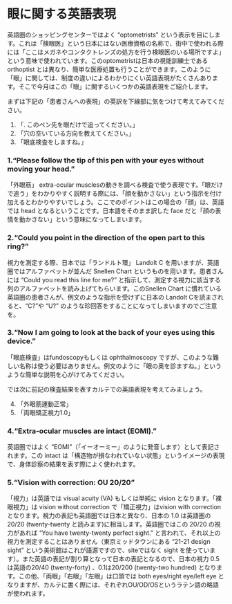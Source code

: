 # 眼に関する英語表現

英語圏のショッピングセンターではよく “optometrists” という表示を目にします。これは「検眼医」という日本にはない医療資格の名称で、街中で使われる際には「ここはメガネやコンタクトレンズの処方を行う検眼医のいる場所ですよ」という意味で使われています。このoptometristは日本の視能訓練士である orthoptist とは異なり、簡単な医療処置も行うことができます。このように「眼」に関しては、制度の違いによるわかりにくい英語表現がたくさんあります。そこで今月はこの「眼」に関するいくつかの英語表現をご紹介します。

まずは下記の「患者さんへの表現」の英訳を下線部に気をつけて考えてみてください。

1. 「. このペン先を眼だけで追ってください。」
2. 「穴の空いている方向を教えてください。」
3. 「眼底検査をしますね。」

### 1.“Please follow the tip of this pen with your eyes without moving your head.”

「外眼筋」 extra-ocular musclesの動きを調べる検査で使う表現です。「眼だけで追う」をわかりやすく説明する際には、「顔を動かさない」という指示を付け加えるとわかりやすいでしょう。ここでのポイントはこの場合の「顔」は、英語では head となるということです。日本語をそのまま訳した face だと「顔の表情を動かさない」という意味になってしまいます。

### 2.“Could you point in the direction of the open part to this ring?”

視力を測定する際、日本では「ランドルト環」 Landolt C を用いますが、英語圏ではアルファベットが並んだ Snellen Chart というものを用います。患者さんには “Could you read this line for me?” と指示して、測定する視力に該当する列のアルファベットを読み上げてもらいます。このSnellen Chart に慣れている英語圏の患者さんが、例文のような指示を受けずに日本の Landolt Cを読まされると、“C?”や “U?” のような珍回答をすることになってしまいますのでご注意を。

### 3.“Now I am going to look at the back of your eyes using this device.”

「眼底検査」はfundoscopyもしくは ophthalmoscopy ですが、このような難しい名称は使う必要はありません。例文のように「眼の奥を診ますね。」というような簡単な説明を心がけてみてください。

では次に前記の検査結果を表すカルテでの英語表現を考えてみましょう。

4. 「外眼筋運動正常」
5. 「両眼矯正視力1.0」

### 4.“Extra-ocular muscles are intact (EOMI).”

英語圏ではよく “EOMI”（「イーオーミー」のように発音します）として表記されます。この intact は「構造物が損なわれていない状態」というイメージの表現で、身体診察の結果を表す際によく使われます。

### 5.“Vision with correction: OU 20/20”

「視力」は英語では visual acuity (VA) もしくは単純に vision となります。「裸眼視力」は vision without correction で「矯正視力」はvision with correction となります。視力の表記も英語圏では日本と異なり、日本の 1.0 は英語圏の 20/20 (twenty-twenty と読みます)に相当します。英語圏ではこの 20/20 の視力があれば “You have twenty-twenty perfect sight.” と言われて、それ以上の視力を測定することはありません（東京ミッドタウンにある “21-21 design sight” という美術館はこれが語源ですので、siteではなく sight を使っています）。また英語の表記が割り算となって日本の表記となるので、日本の視力 0.5 は英語の20/40 (twenty-forty) 、0.1は20/200 (twenty-two hundred) となります。この他、「両眼」「右眼」「左眼」は口頭では both eyes/right eye/left eye となりますが、カルテに書く際には、それぞれOU/OD/OSというラテン語の略語が使われます。
